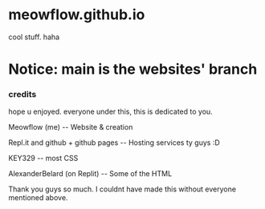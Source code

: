 # meowflow.github.io
cool stuff. haha
# Notice: main is the websites' branch
### credits
hope u enjoyed. everyone under this, this is dedicated to you.


Meowflow (me) -- Website & creation


Repl.it and github + github pages -- Hosting services ty guys :D


KEY329 -- most CSS


AlexanderBelard (on Replit) -- Some of the HTML


Thank you guys so much. I  couldnt have made this without everyone mentioned above.

